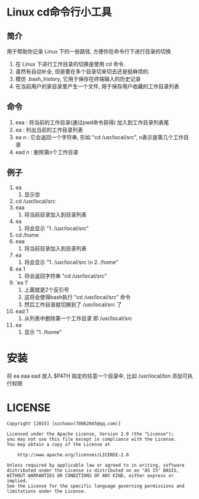 # Linux cd命令行小工具 #
## 简介 ##
用于帮助你记录 Linux 下的一些路径, 方便你在命令行下进行目录的切换
1. 在 Linux 下进行工作目录的切换是使用 cd 命令.
2. 虽然有自动补全, 但是要在多个目录切来切去还是挺麻烦的.
3. 模仿 .bash_history, 它用于保存在终端输入的历史记录
4. 在当前用户的家目录里产生一个文件, 用于保存用户收藏的工作目录列表

## 命令 ##
1. eaa : 将当前的工作目录(通过pwd命令获得) 加入到工作目录列表尾
2. ea : 列出当前的工作目录列表
3. ea n : 它会返回一个字符串, 形如 "cd /usr/local/src", n表示是第几个工作目录
4. ead n : 删除第n个工作目录

## 例子 ##
1. ea
	1. 显示空
2. cd /usr/local/src
3. eaa
	1. 将当前目录加入到目录列表
4. ea
	1. 将会显示 "1. /usr/local/src"
5. cd /home
6. eaa
	1.  将当前目录加入到目录列表
7. ea
	1. 将会显示 "1. /usr/local/src \n 2. /home"
8. ea 1
	1. 将会返回字符串 "cd /usr/local/src"
9. \`ea 1'
	1. 上面就是2个反引号
	2. 这将会使得bash执行 "cd /usr/local/src" 命令
	3. 然后工作目录就切换到了 /usr/local/src 了
10. ead 1
	1. 从列表中删除第一个工作目录 即 /usr/local/src
11. ea
	1. 显示 "1. /home"

# 安装 #
将 ea eaa ead 放入 $PATH 指定的任意一个目录中, 比如 /usr/local/bin
添加可执行权限

# LICENSE #
```
Copyright [2015] [xzchaoo(70862045@qq.com)]

Licensed under the Apache License, Version 2.0 (the "License");
you may not use this file except in compliance with the License.
You may obtain a copy of the License at

    http://www.apache.org/licenses/LICENSE-2.0

Unless required by applicable law or agreed to in writing, software
distributed under the License is distributed on an "AS IS" BASIS,
WITHOUT WARRANTIES OR CONDITIONS OF ANY KIND, either express or implied.```
See the License for the specific language governing permissions and
limitations under the License.
```